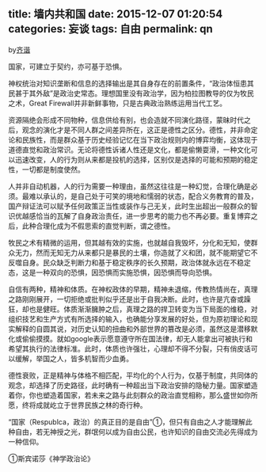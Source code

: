 title: 墙内共和国
date: 2015-12-07 01:20:54
categories: 妄谈
tags: 自由
permalink: qn
---
by[齐谐](http://caute.net/about/)

国家，可建立于契约，亦可基于恐惧。

神权统治对知识垄断和信息的选择输出是其自身存在的前置条件，“政治体恒患其民甚于其外敌”是政治史常态。理想国里没有政治学，因为柏拉图教导的仅为牧民之术，Great Firewall并非新鲜事物，只是古典政治熟练运用当代工艺。
<!--more-->

资源隔绝会形成不同物种，信息供给有别，也会造就不同演化路径，蒙昧时代之后，观念的演化才是不同人群之间差异所在，这正是德性之区分。德性，并非命定论和民族性，而是群众基于历史经验记忆在当下政治规则内的博弈均衡，这体现于道德直觉和政治常识。无论将德性诉诸人性还是文化，都是偷懒耍滑，一种文化可以迅速改变，人的行为则从来都是投机的选择，区别仅是选择的可能和预期的稳定性，一切都是制度使然。

人并非自动机器，人的行为需要一种理由，虽然这往往是一种幻觉，合理化确是必须。最难以承认的，是自己处于可笑的境地和懦弱的状态，配合义务教育的普及，国产辩证法可以赋予任何政策正当性或装作与己无关，此时生出超出一般群众的智识优越感恰当的瓦解了自身政治责任，进一步思考的能力也不再必要。重复博弈之后，此种合理化成为不假思索的直觉判断，谓之德性。

牧民之术有精微的运用，但其越有效的实施，也就越自我毁坏，分化和无知，使群众无力，然而无知无力从来都只是暴民的土壤，你造就了义和团，就不能期望它不反噬自身。民众缺乏判断力和基于稳定秩序的长久预期，政治体就永远在不稳定态，这是一种双向的恐惧，因恐惧而实施恐惧，因恐惧而导向恐惧。

自信有两种，精神和体质。在神权政体的早期，精神未退缩，传教热情尚在，真理之路刚刚展开，一切拒绝或批判似乎还是出于自我决断。此时，也许是亢奋或躁狂，却也是健旺。体质渐渐臃肿之后，真理之路的捍卫转变为当下局面的维稳，对组织技艺和生产方式有所选择的输入，也确能分享发展的好处，但为原初理论和现实解释的自圆其说，对历史认知的扭曲和外部世界的篡改是必须，虽然这是潜移默化或偷偷摸摸。就如google表示愿意遵守所在国法律，却无人能拿出可被执行和希望其执行的法律标准。此时，体质也许强壮，心理却不得不分裂，只有俏皮话可以缓解，举国之人，皆多机智而少血勇。

德性衰败，正是精神与体格不相匹配，平均化的个人行为，仅基于制度，共同体的观念，却选择了历史路径，此时确有一种超出当下政治安排的隐秘力量。国家塑造着你，你也塑造着国家，若未来之路与此刻群众的政治直觉相称，那么盛世如你所愿，终将成就屹立于世界民族之林的奇行种。

“国家（Respublca，政治）的真正目的是自由”①，但只有自由之人才能理解此种自由，若无神授之光，群氓何以成为自由公民，也许知识的自由交流必先得成为一种信仰。

①斯宾诺莎《神学政治论》
